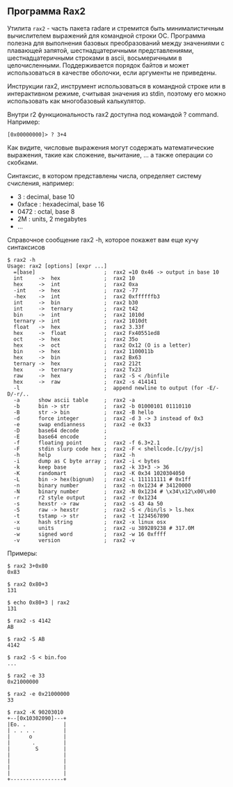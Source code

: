 ## Программа Rax2

Утилита `rax2` - часть пакета radare и стремится быть минималистичным вычислителем выражений для командной строки ОС. Программа полезна для выполнения базовых преобразований между значениями с плавающей запятой, шестнадцатеричными представлениями, шестнадцатеричными строками в ascii, восьмеричными в целочисленными. Поддерживается порядок байтов и может использоваться в качестве оболочки, если аргументы не приведены.

Инструкции rax2, инструмент использоваться в командной строке или в интерактивном режиме, считывая значения из stdin, поэтому его можно использовать как многобазовый калькулятор.

Внутри r2 функциональность rax2 доступна под командой ? command. Например:

```
[0x00000000]> ? 3+4
```

Как видите, числовые выражения могут содержать математические выражения, такие как сложение, вычитание, ... а также операции со скобками.

Синтаксис, в котором представлены числа, определяет систему счисления, например:

* 3 : decimal, base 10
* 0xface : hexadecimal, base 16
* 0472 : octal, base 8
* 2M : units, 2 megabytes
* ...

Справочное сообщение rax2 -h, которое покажет вам еще кучу синтаксисов

```
$ rax2 -h
Usage: rax2 [options] [expr ...]
  =[base]                      ;  rax2 =10 0x46 -> output in base 10
  int     ->  hex              ;  rax2 10
  hex     ->  int              ;  rax2 0xa
  -int    ->  hex              ;  rax2 -77
  -hex    ->  int              ;  rax2 0xffffffb3
  int     ->  bin              ;  rax2 b30
  int     ->  ternary          ;  rax2 t42
  bin     ->  int              ;  rax2 1010d
  ternary ->  int              ;  rax2 1010dt
  float   ->  hex              ;  rax2 3.33f
  hex     ->  float            ;  rax2 Fx40551ed8
  oct     ->  hex              ;  rax2 35o
  hex     ->  oct              ;  rax2 Ox12 (O is a letter)
  bin     ->  hex              ;  rax2 1100011b
  hex     ->  bin              ;  rax2 Bx63
  ternary ->  hex              ;  rax2 212t
  hex     ->  ternary          ;  rax2 Tx23
  raw     ->  hex              ;  rax2 -S < /binfile
  hex     ->  raw              ;  rax2 -s 414141
  -l                           ;  append newline to output (for -E/-D/-r/..
  -a      show ascii table     ;  rax2 -a
  -b      bin -> str           ;  rax2 -b 01000101 01110110
  -B      str -> bin           ;  rax2 -B hello
  -d      force integer        ;  rax2 -d 3 -> 3 instead of 0x3
  -e      swap endianness      ;  rax2 -e 0x33
  -D      base64 decode        ;
  -E      base64 encode        ;
  -f      floating point       ;  rax2 -f 6.3+2.1
  -F      stdin slurp code hex ;  rax2 -F < shellcode.[c/py/js]
  -h      help                 ;  rax2 -h
  -i      dump as C byte array ;  rax2 -i < bytes
  -k      keep base            ;  rax2 -k 33+3 -> 36
  -K      randomart            ;  rax2 -K 0x34 1020304050
  -L      bin -> hex(bignum)   ;  rax2 -L 111111111 # 0x1ff
  -n      binary number        ;  rax2 -n 0x1234 # 34120000
  -N      binary number        ;  rax2 -N 0x1234 # \x34\x12\x00\x00
  -r      r2 style output      ;  rax2 -r 0x1234
  -s      hexstr -> raw        ;  rax2 -s 43 4a 50
  -S      raw -> hexstr        ;  rax2 -S < /bin/ls > ls.hex
  -t      tstamp -> str        ;  rax2 -t 1234567890
  -x      hash string          ;  rax2 -x linux osx
  -u      units                ;  rax2 -u 389289238 # 317.0M
  -w      signed word          ;  rax2 -w 16 0xffff
  -v      version              ;  rax2 -v
```

Примеры:
```
$ rax2 3+0x80
0x83
```
```
$ rax2 0x80+3
131
```
```
$ echo 0x80+3 | rax2
131
```
```
$ rax2 -s 4142
AB
```
```
$ rax2 -S AB
4142
```
```
$ rax2 -S < bin.foo
...
```
```
$ rax2 -e 33
0x21000000
```
```
$ rax2 -e 0x21000000
33
```
```
$ rax2 -K 90203010
+--[0x10302090]---+
|Eo. .            |
| . . . .         |
|      o          |
|       .         |
|        S        |
|                 |
|                 |
|                 |
|                 |
+-----------------+
```
